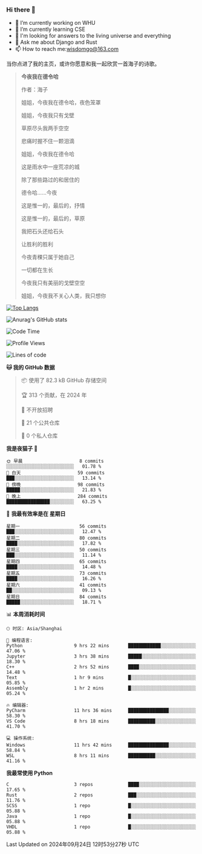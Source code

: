 ### Hi there 👋



- 🔭 I’m currently working on WHU
- 🌱 I’m currently learning CSE
- 🤔 I'm looking for answers to the living universe and everything
- 💬 Ask me about Django and Rust
- 📫 How to reach me:wisdomgo@163.com

当你点进了我的主页，或许你愿意和我一起欣赏一首海子的诗歌。

>**今夜我在德令哈**
>
>作者：海子
>
>姐姐，今夜我在德令哈，夜色笼罩
>
>姐姐，今夜我只有戈壁
>
>草原尽头我两手空空
>
>悲痛时握不住一颗泪滴
>
>姐姐，今夜我在德令哈
>
>这是雨水中一座荒凉的城
>
>除了那些路过的和居住的
>
>德令哈......今夜
>
>这是惟一的，最后的，抒情
>
>这是惟一的，最后的，草原
>
>我把石头还给石头
>
>让胜利的胜利
>
>今夜青稞只属于她自己
>
>一切都在生长
>
>今夜我只有美丽的戈壁空空
>
>姐姐，今夜我不关心人类，我只想你



[![Top Langs](https://github-readme-stats.vercel.app/api/top-langs/?username=wisdomgo&theme=onedark)](https://github.com/anuraghazra/github-readme-stats)

![Anurag's GitHub stats](https://github-readme-stats.vercel.app/api?username=wisdomgo&hide=contribs,stars&theme=synthwave)

<!--START_SECTION:waka-->
![Code Time](http://img.shields.io/badge/Code%20Time-248%20hrs%206%20mins-blue)

![Profile Views](http://img.shields.io/badge/%E4%B8%AA%E4%BA%BA%E8%B5%84%E6%96%99%E8%A7%82%E7%9C%8B%E6%AC%A1%E6%95%B0-29-blue)

![Lines of code](https://img.shields.io/badge/%E4%BB%8E%E3%80%8CHello%20World%E3%80%8D%E8%B5%B7%E6%88%91%E5%B7%B2%E7%BB%8F%E5%86%99%E4%BA%86-638.0%20thousand%20%E8%A1%8C%E4%BB%A3%E7%A0%81-blue)

**🐱 我的 GitHub 数据** 

> 📦  使用了 82.3 kB GitHub 存储空间 
 > 
> 🏆 313 个贡献，在 2024 年
 > 
> 🚫 不开放招聘
 > 
> 📜 21 个公共仓库 
 > 
> 🔑 0 个私人仓库 
 > 
**我是夜猫子 🦉** 

```text
🌞 早晨                     8 commits           ░░░░░░░░░░░░░░░░░░░░░░░░░   01.78 % 
🌆 白天                     59 commits          ███░░░░░░░░░░░░░░░░░░░░░░   13.14 % 
🌃 傍晚                     98 commits          █████░░░░░░░░░░░░░░░░░░░░   21.83 % 
🌙 晚上                     284 commits         ████████████████░░░░░░░░░   63.25 % 
```
📅 **我最有效率是在 星期日** 

```text
星期一                      56 commits          ███░░░░░░░░░░░░░░░░░░░░░░   12.47 % 
星期二                      80 commits          ████░░░░░░░░░░░░░░░░░░░░░   17.82 % 
星期三                      50 commits          ███░░░░░░░░░░░░░░░░░░░░░░   11.14 % 
星期四                      65 commits          ████░░░░░░░░░░░░░░░░░░░░░   14.48 % 
星期五                      73 commits          ████░░░░░░░░░░░░░░░░░░░░░   16.26 % 
星期六                      41 commits          ██░░░░░░░░░░░░░░░░░░░░░░░   09.13 % 
星期日                      84 commits          █████░░░░░░░░░░░░░░░░░░░░   18.71 % 
```


📊 **本周消耗时间** 

```text
🕑︎ 时区: Asia/Shanghai

💬 编程语言: 
Python                   9 hrs 22 mins       ████████████░░░░░░░░░░░░░   47.06 % 
Jupyter                  3 hrs 38 mins       █████░░░░░░░░░░░░░░░░░░░░   18.30 % 
C++                      2 hrs 52 mins       ████░░░░░░░░░░░░░░░░░░░░░   14.48 % 
Text                     1 hr 9 mins         █░░░░░░░░░░░░░░░░░░░░░░░░   05.85 % 
Assembly                 1 hr 2 mins         █░░░░░░░░░░░░░░░░░░░░░░░░   05.24 % 

🔥 编辑器: 
PyCharm                  11 hrs 36 mins      ███████████████░░░░░░░░░░   58.30 % 
VS Code                  8 hrs 18 mins       ██████████░░░░░░░░░░░░░░░   41.70 % 

💻 操作系统: 
Windows                  11 hrs 42 mins      ███████████████░░░░░░░░░░   58.84 % 
WSL                      8 hrs 11 mins       ██████████░░░░░░░░░░░░░░░   41.16 % 
```

**我最常使用 Python** 

```text
C                        3 repos             ████░░░░░░░░░░░░░░░░░░░░░   17.65 % 
Rust                     2 repos             ███░░░░░░░░░░░░░░░░░░░░░░   11.76 % 
SCSS                     1 repo              █░░░░░░░░░░░░░░░░░░░░░░░░   05.88 % 
Java                     1 repo              █░░░░░░░░░░░░░░░░░░░░░░░░   05.88 % 
VHDL                     1 repo              █░░░░░░░░░░░░░░░░░░░░░░░░   05.88 % 
```




 Last Updated on 2024年09月24日 12时53分27秒 UTC
<!--END_SECTION:waka-->
